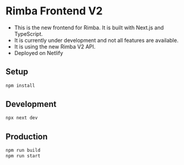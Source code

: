 # Rimba Frontend V2
- This is the new frontend for Rimba. It is built with Next.js and TypeScript.
- It is currently under development and not all features are available.
- It is using the new Rimba V2 API.
- Deployed on Netlify

## Setup

```bash
npm install
```

## Development

```bash
npx next dev
```

## Production

```bash
npm run build
npm run start
```
